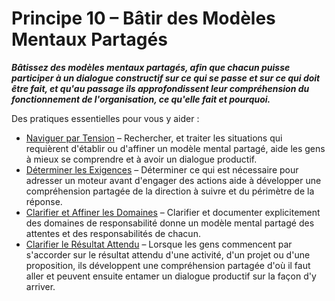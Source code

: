 [:menu-title]: # "Bâtir des Modèles Mentaux Partagés"

# Principe 10 – Bâtir des Modèles Mentaux Partagés

**_Bâtissez des modèles mentaux partagés, afin que chacun puisse participer à un dialogue constructif sur ce qui se passe et sur ce qui doit être fait, et qu'au passage ils approfondissent leur compréhension du fonctionnement de l'organisation, ce qu'elle fait et pourquoi._**

Des pratiques essentielles pour vous y aider :

- [Naviguer par Tension](section:navigate-via-tension) – Rechercher, et traiter les situations qui requièrent d'établir ou d'affiner un modèle mental partagé, aide les gens à mieux se comprendre et à avoir un dialogue productif.
- [Déterminer les Exigences](section:determine-requirements) – Déterminer ce qui est nécessaire pour adresser un moteur avant d'engager des actions aide à développer une compréhension partagée de la direction à suivre et du périmètre de la réponse.
- [Clarifier et Affiner les Domaines](section:clarify-and-develop-domains) – Clarifier et documenter explicitement des domaines de responsabilité donne un modèle mental partagé des attentes et des responsabilités de chacun.
- [Clarifier le Résultat Attendu](section:clarify-intended-outcome) – Lorsque les gens commencent par s'accorder sur le résultat attendu d'une activité, d'un projet ou d'une proposition, ils développent une compréhension partagée d'où il faut aller et peuvent ensuite entamer un dialogue productif sur la façon d'y arriver.
